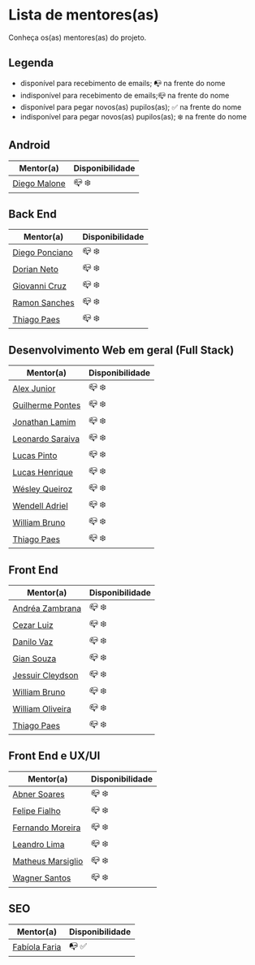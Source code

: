 # Lista de mentores(as)

Conheça os(as) mentores(as) do projeto.

## Legenda

- disponível para recebimento de emails; :mailbox_with_no_mail: na frente do nome
- indisponível para recebimento de emails;:mailbox_closed: na frente do nome
- disponível para pegar novos(as) pupilos(as); :white_check_mark: na frente do nome
- indisponível para pegar novos(as) pupilos(as); :snowflake: na frente do nome

## Android

| Mentor(a)  | Disponibilidade |
| ------------- | ------------- |
| [Diego Malone](/mentores/perfis/diegomalone.md) |  :mailbox_closed: :snowflake: |

## Back End

| Mentor(a)  | Disponibilidade |
| ------------- | ------------- |
| [Diego Ponciano](/mentores/perfis/diego_ponciano.md) |  :mailbox_closed: :snowflake: |
| [Dorian Neto](/mentores/perfis/dorian_neto.md) |  :mailbox_closed: :snowflake: |
| [Giovanni Cruz](/mentores/perfis/giovannicruz97.md) |  :mailbox_closed: :snowflake: |
| [Ramon Sanches](/mentores/perfis/raymonsanches.md) |  :mailbox_closed: :snowflake: |
| [Thiago Paes](/mentores/perfis/thiago_paes.md) |  :mailbox_closed: :snowflake: |

## Desenvolvimento Web em geral (Full Stack)

| Mentor(a)  | Disponibilidade |
| ------------- | ------------- |
| [Alex Junior](/mentores/perfis/alexjunior012.md) |  :mailbox_closed: :snowflake: |
| [Guilherme Pontes](/mentores/perfis/guilhermepontes.md) |  :mailbox_closed: :snowflake: |
| [Jonathan Lamim](/mentores/perfis/jonathan_lamim.md) |  :mailbox_closed: :snowflake: |
| [Leonardo Saraiva](/mentores/perfis/leonardo_saraiva.md) |  :mailbox_closed: :snowflake: |
| [Lucas Pinto](/mentores/perfis/lucaspinto.md) |  :mailbox_closed: :snowflake: |
| [Lucas Henrique](/mentores/perfis/lucas_henrique.md) |  :mailbox_closed: :snowflake: |
| [Wésley Queiroz](/mentores/perfis/wesley_queiroz.md) |  :mailbox_closed: :snowflake: |
| [Wendell Adriel](/mentores/perfis/wendell_adriel.md) |  :mailbox_closed: :snowflake: |
| [William Bruno](/mentores/perfis/william_bruno.md) |  :mailbox_closed: :snowflake: |
| [Thiago Paes](/mentores/perfis/thiago_paes.md) |  :mailbox_closed: :snowflake: |

## Front End

| Mentor(a)  | Disponibilidade |
| ------------- | ------------- |
| [Andréa Zambrana](/mentores/perfis/andrea_zambrana.md) | :mailbox_closed: :snowflake: |
| [Cezar Luiz](/mentores/perfis/cezar_luiz.md) | :mailbox_closed: :snowflake: |
| [Danilo Vaz](/mentores/perfis/danilo_vaz.md) | :mailbox_closed: :snowflake: |
| [Gian Souza](/mentores/perfis/gian_souza.md) | :mailbox_closed: :snowflake: |
| [Jessuir Cleydson](/mentores/perfis/jessuir_cleydson.md) | :mailbox_closed: :snowflake: |
| [William Bruno](/mentores/perfis/william_bruno.md) | :mailbox_closed: :snowflake: |
| [William Oliveira](/mentores/perfis/william_oliveira.md) | :mailbox_closed: :snowflake: |
| [Thiago Paes](/mentores/perfis/thiago_paes.md) | :mailbox_closed: :snowflake: |

## Front End e UX/UI

| Mentor(a)  | Disponibilidade |
| ------------- | ------------- |
| [Abner Soares](/mentores/perfis/abner_alves.md) |  :mailbox_closed: :snowflake: |
| [Felipe Fialho](/mentores/perfis/felipe_fialho.md) |  :mailbox_closed: :snowflake: |
| [Fernando Moreira](/mentores/perfis/fernando_moreira.md) |  :mailbox_closed: :snowflake: |
| [Leandro Lima](/mentores/perfis/leandro_lima.md) |  :mailbox_closed: :snowflake: |
| [Matheus Marsiglio](/mentores/perfis/matheus_marsiglio.md) |  :mailbox_closed: :snowflake: |
| [Wagner Santos](/mentores/perfis/wagner_santos.md) |  :mailbox_closed: :snowflake: |

## SEO

| Mentor(a)  | Disponibilidade |
| ------------- | ------------- |
| [Fabíola Faria](/mentores/perfis/fabiola_faria.md) |  :mailbox_with_no_mail: :white_check_mark: |
